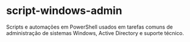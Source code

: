 # script-windows-admin
Scripts e automações em PowerShell usados em tarefas comuns de administração de sistemas Windows, Active Directory e suporte técnico.

